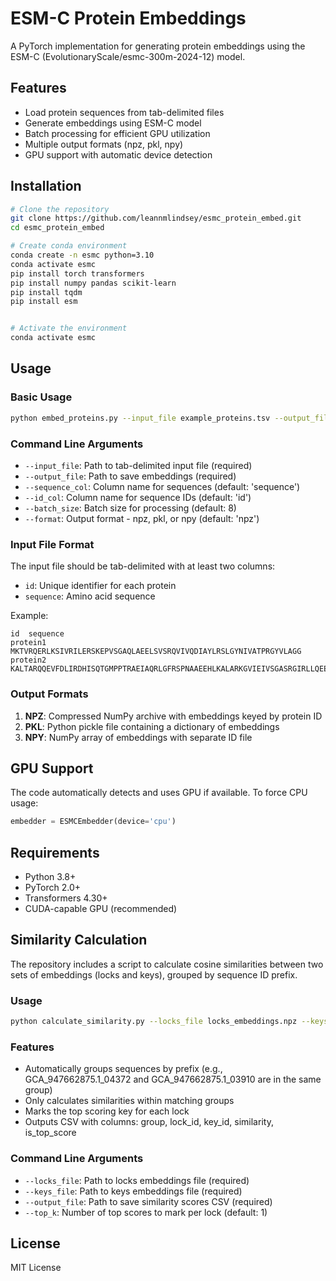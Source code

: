 # ESM-C Protein Embeddings

A PyTorch implementation for generating protein embeddings using the ESM-C (EvolutionaryScale/esmc-300m-2024-12) model.

## Features

- Load protein sequences from tab-delimited files
- Generate embeddings using ESM-C model
- Batch processing for efficient GPU utilization
- Multiple output formats (npz, pkl, npy)
- GPU support with automatic device detection

## Installation

```bash
# Clone the repository
git clone https://github.com/leannmlindsey/esmc_protein_embed.git
cd esmc_protein_embed

# Create conda environment 
conda create -n esmc python=3.10
conda activate esmc
pip install torch transformers
pip install numpy pandas scikit-learn
pip install tqdm
pip install esm


# Activate the environment
conda activate esmc
```

## Usage

### Basic Usage

```bash
python embed_proteins.py --input_file example_proteins.tsv --output_file embeddings.npz
```

### Command Line Arguments

- `--input_file`: Path to tab-delimited input file (required)
- `--output_file`: Path to save embeddings (required)
- `--sequence_col`: Column name for sequences (default: 'sequence')
- `--id_col`: Column name for sequence IDs (default: 'id')
- `--batch_size`: Batch size for processing (default: 8)
- `--format`: Output format - npz, pkl, or npy (default: 'npz')

### Input File Format

The input file should be tab-delimited with at least two columns:
- `id`: Unique identifier for each protein
- `sequence`: Amino acid sequence

Example:
```
id	sequence
protein1	MKTVRQERLKSIVRILERSKEPVSGAQLAEELSVSRQVIVQDIAYLRSLGYNIVATPRGYVLAGG
protein2	KALTARQQEVFDLIRDHISQTGMPPTRAEIAQRLGFRSPNAAEEHLKALARKGVIEIVSGASRGIRLLQEE
```

### Output Formats

1. **NPZ**: Compressed NumPy archive with embeddings keyed by protein ID
2. **PKL**: Python pickle file containing a dictionary of embeddings
3. **NPY**: NumPy array of embeddings with separate ID file

## GPU Support

The code automatically detects and uses GPU if available. To force CPU usage:
```python
embedder = ESMCEmbedder(device='cpu')
```

## Requirements

- Python 3.8+
- PyTorch 2.0+
- Transformers 4.30+
- CUDA-capable GPU (recommended)

## Similarity Calculation

The repository includes a script to calculate cosine similarities between two sets of embeddings (locks and keys), grouped by sequence ID prefix.

### Usage

```bash
python calculate_similarity.py --locks_file locks_embeddings.npz --keys_file keys_embeddings.npz --output_file similarities.csv
```

### Features

- Automatically groups sequences by prefix (e.g., GCA_947662875.1_04372 and GCA_947662875.1_03910 are in the same group)
- Only calculates similarities within matching groups
- Marks the top scoring key for each lock
- Outputs CSV with columns: group, lock_id, key_id, similarity, is_top_score

### Command Line Arguments

- `--locks_file`: Path to locks embeddings file (required)
- `--keys_file`: Path to keys embeddings file (required)
- `--output_file`: Path to save similarity scores CSV (required)
- `--top_k`: Number of top scores to mark per lock (default: 1)

## License

MIT License
